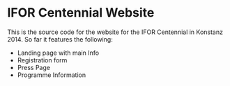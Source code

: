 IFOR Centennial Website
=======================

This is the source code for the website for the IFOR Centennial in Konstanz 2014. So far it features the following: 

- Landing page with main Info
- Registration form 
- Press Page
- Programme Information

